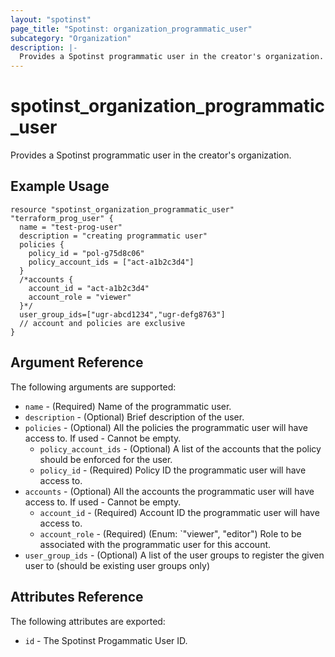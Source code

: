 ```yaml
---
layout: "spotinst"
page_title: "Spotinst: organization_programmatic_user"
subcategory: "Organization"
description: |-
  Provides a Spotinst programmatic user in the creator's organization.
---
```


# spotinst\_organization\_programmatic\_user

Provides a Spotinst programmatic user in the creator's organization.

## Example Usage

```hcl
resource "spotinst_organization_programmatic_user" "terraform_prog_user" {
  name = "test-prog-user"
  description = "creating programmatic user"
  policies {
    policy_id = "pol-g75d8c06"
    policy_account_ids = ["act-a1b2c3d4"]
  }
  /*accounts {
    account_id = "act-a1b2c3d4"
    account_role = "viewer"
  }*/  
  user_group_ids=["ugr-abcd1234","ugr-defg8763"]
  // account and policies are exclusive
}
```

## Argument Reference

The following arguments are supported:

* `name` - (Required) Name of the programmatic user.
* `description` - (Optional) Brief description of the user.
* `policies` - (Optional) All the policies the programmatic user will have access to.
   If used - Cannot be empty.
  * `policy_account_ids` - (Optional) A list of the accounts that the policy should be
  enforced for the user.
  * `policy_id` - (Required) Policy ID the programmatic user will have access to.
* `accounts` - (Optional) All the accounts the programmatic user will have access to.
   If used - Cannot be empty.
  * `account_id` - (Required) Account ID the programmatic user will have access to.
  * `account_role` - (Required) (Enum: `"viewer", "editor") Role to be associated with the
     programmatic user for this account.
* `user_group_ids` - (Optional) A list of the user groups to register the given user to (should be existing user groups only)

## Attributes Reference

The following attributes are exported:

* `id` - The Spotinst Progammatic User ID.
